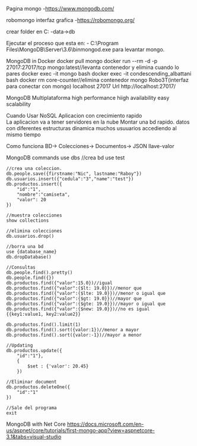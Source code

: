 
Pagina mongo
	-https://www.mongodb.com/

robomongo interfaz grafica
	-https://robomongo.org/

crear folder en C:
	-data->db

Ejecutar el proceso que esta en:
	- C:\Program Files\MongoDB\Server\3.6\binmongod.exe para levantar mongo.
	
MongoDB in Docker
    docker pull mongo
    docker run --rm -d  -p 27017:27017/tcp mongo:latest//levanta contenedor y elimina cuando lo pares
    docker exec -it mongo bash
    docker exec -it condescending_albattani bash
    docker rm core-counter//elimina contenedor
    mongo
Robo3T(interfaz para conectar con mongo)
    localhost 27017
Url
http://localhost:27017/

MongoDB
    Multiplataforma
    high performance
    hiigh availability
    easy scalability

Cuando Usar NoSQL
    Aplicacion con crecimiento rapido    
    La aplicacion va a tener servidores en la nube
    Montar una bd rapido.
    datos con diferentes estructuras
    dinamica
    muchos usuuarios accediendo al mismo tiempo

Como funciona
    BD-> Colecciones-> Documentos-> JSON
    llave-valor

MongoDB commands
    use dbs
    //crea bd
    use test
    
    //crea una coleccion.
    db.people.save({firstname:"Nic", lastname:"Raboy"})
    db.usuarios.insert({"cedula":"3","name":"test"})
    db.productos.insert({
        "id":"1",
        "nombre":"camiseta",
        "valor": 20
    })
    
    //muestra colecciones
    show collections
    
    //elimina colecciones
    db.usuarios.drop()
    
    //borra una bd
    use {database_name}
    db.dropDatabase()
    
    //Consultas
    db.people.find().pretty()
    db.people.find({})
    db.productos.find({"valor":15.0})//igual
    db.productos.find({"valor":{$lt: 19.0}})//menor que
    db.productos.find({"valor":{$lte: 19.0}})//menor o igual que
    db.productos.find({"valor":{$gt: 19.0}})//mayor que
    db.productos.find({"valor":{$gte: 19.0}})//mayor o igual que
    db.productos.find({"valor":{$new: 19.0}})//no es igual
    {{key1:value1, key2:value2}}

    db.productos.find().limit(1)
    db.productos.find().sort({valor:1})//menor a mayor
    db.productos.find().sort({valor:-1})//mayor a menor
    
    //Updating
    db.productos.update({
        "id":"1"},
        {
            $set : {'valor': 20.45}
        })
    
    //Eliminar document
    db.productos.deleteOne({
        "id":"1"
    })
    
    //Sale del programa
    exit

MongoDB with Net Core
    https://docs.microsoft.com/en-us/aspnet/core/tutorials/first-mongo-app?view=aspnetcore-3.1&tabs=visual-studio